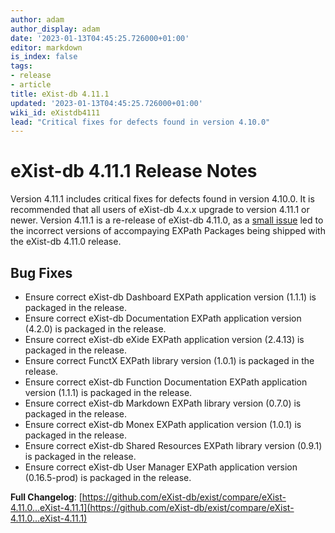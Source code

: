 ```yaml
---
author: adam
author_display: adam
date: '2023-01-13T04:45:25.726000+01:00'
editor: markdown
is_index: false
tags:
- release
- article
title: eXist-db 4.11.1
updated: '2023-01-13T04:45:25.726000+01:00'
wiki_id: eXistdb4111
lead: "Critical fixes for defects found in version 4.10.0"
---
```


# eXist-db 4.11.1 Release Notes

Version 4.11.1 includes critical fixes for defects found in version 4.10.0. It is recommended that all users of eXist-db 4.x.x upgrade to version 4.11.1 or newer. Version 4.11.1 is a re-release of eXist-db 4.11.0, as a [small issue](https://github.com/eXist-db/public-repo/issues/84) led to the incorrect versions of accompaying EXPath Packages being shipped with the eXist-db 4.11.0 release.

## Bug Fixes
* Ensure correct eXist-db Dashboard EXPath application version (1.1.1) is packaged in the release.
* Ensure correct eXist-db Documentation EXPath application version (4.2.0) is packaged in the release.
* Ensure correct eXist-db eXide EXPath application version (2.4.13) is packaged in the release.
* Ensure correct FunctX EXPath library version (1.0.1) is packaged in the release.
* Ensure correct eXist-db Function Documentation EXPath application version (1.1.1) is packaged in the release.
* Ensure correct eXist-db Markdown EXPath library version (0.7.0) is packaged in the release.
* Ensure correct eXist-db Monex EXPath application version (1.0.1) is packaged in the release.
* Ensure correct eXist-db Shared Resources EXPath library version (0.9.1) is packaged in the release.
* Ensure correct eXist-db User Manager EXPath application version (0.16.5-prod) is packaged in the release.

**Full Changelog**: [https://github.com/eXist-db/exist/compare/eXist-4.11.0...eXist-4.11.1](https://github.com/eXist-db/exist/compare/eXist-4.11.0...eXist-4.11.1)

